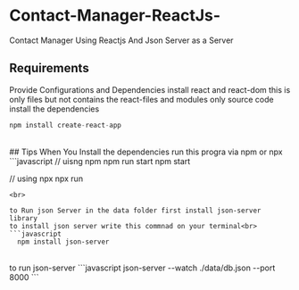 # Contact-Manager-ReactJs-
Contact Manager Using Reactjs And  Json Server as  a Server

## Requirements
Provide Configurations and Dependencies
install react and react-dom 
this is only files but not contains the react-files and modules
only source code install the dependencies 
```javascript
npm install create-react-app
```
<br>
## Tips
When You Install the dependencies run this progra via npm or npx<br>
```javascript
  // uisng npm
    npm run start 
    npm start
  
  // using npx
  npx run
```
<br>

to Run json Server in the data folder first install json-server library
to install json server write this commnad on your terminal<br>
```javascript
  npm install json-server
```
<br>
to run json-server 
```javascript
  json-server --watch ./data/db.json --port 8000
```
